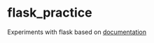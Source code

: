 # flask_practice
 Experiments with flask based on [documentation](https://flask.palletsprojects.com/en/stable/)
